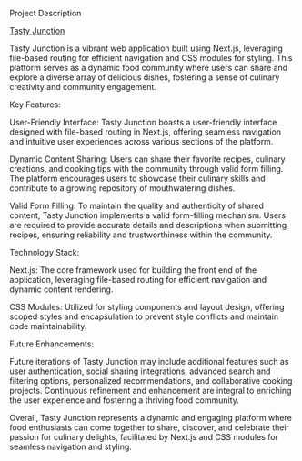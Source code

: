 Project Description

<a href="https://tasty-junction-food.netlify.app/">Tasty Junction</a>

Tasty Junction is a vibrant web application built using Next.js, leveraging file-based routing for efficient navigation and CSS modules for styling. This platform serves as a dynamic food community where users can share and explore a diverse array of delicious dishes, fostering a sense of culinary creativity and community engagement.

Key Features:

User-Friendly Interface: Tasty Junction boasts a user-friendly interface designed with file-based routing in Next.js, offering seamless navigation and intuitive user experiences across various sections of the platform.

Dynamic Content Sharing: Users can share their favorite recipes, culinary creations, and cooking tips with the community through valid form filling. The platform encourages users to showcase their culinary skills and contribute to a growing repository of mouthwatering dishes.

Valid Form Filling: To maintain the quality and authenticity of shared content, Tasty Junction implements a valid form-filling mechanism. Users are required to provide accurate details and descriptions when submitting recipes, ensuring reliability and trustworthiness within the community.

Technology Stack:

Next.js: The core framework used for building the front end of the application, leveraging file-based routing for efficient navigation and dynamic content rendering.

CSS Modules: Utilized for styling components and layout design, offering scoped styles and encapsulation to prevent style conflicts and maintain code maintainability.

Future Enhancements:

Future iterations of Tasty Junction may include additional features such as user authentication, social sharing integrations, advanced search and filtering options, personalized recommendations, and collaborative cooking projects. Continuous refinement and enhancement are integral to enriching the user experience and fostering a thriving food community.

Overall, Tasty Junction represents a dynamic and engaging platform where food enthusiasts can come together to share, discover, and celebrate their passion for culinary delights, facilitated by Next.js and CSS modules for seamless navigation and styling.

